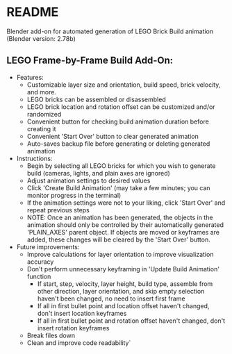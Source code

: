 # README

Blender add-on for automated generation of LEGO Brick Build animation (Blender version: 2.78b)

## LEGO Frame-by-Frame Build Add-On:
  * Features:
      * Customizable layer size and orientation, build speed, brick velocity, and more.
      * LEGO bricks can be assembled or disassembled
      * LEGO brick location and rotation offset can be customized and/or randomized
      * Convenient button for checking build animation duration before creating it
      * Convenient 'Start Over' button to clear generated animation
      * Auto-saves backup file before generating or deleting generated animation
  * Instructions:
      * Begin by selecting all LEGO bricks for which you wish to generate build (cameras, lights, and plain axes are ignored)
      * Adjust animation settings to desired values
      * Click 'Create Build Animation' (may take a few minutes; you can monitor progress in the terminal)
      * If the animation settings were not to your liking, click 'Start Over' and repeat previous steps
      * NOTE: Once an animation has been generated, the objects in the animation should only be controlled by their automatically generated 'PLAIN_AXES' parent object. If objects are moved or keyframes are added, these changes will be cleared by the 'Start Over' button.
  * Future improvements:
      * Improve calculations for layer orientation to improve visualization accuracy
      * Don't perform unnecessary keyframing in 'Update Build Animation' function
          * If start, step, velocity, layer height, build type, assemble from other direction, layer orientation, and skip empty selection haven't been changed, no need to insert first frame
          * If all in first bullet point and location offset haven't changed, don't insert location keyframes
          * If all in first bullet point and rotation offset haven't changed, don't insert rotation keyframes
      * Break files down
      * Clean and improve code readability`
